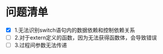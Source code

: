 # 问题清单
- [x] 1.无法识别switch语句内的数据依赖和控制依赖关系  
- [ ] 2.对于extern定义的函数，因为无法获得函数体，会导致错误    
- [ ] 3.过程间参数无法传递